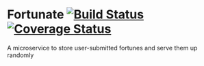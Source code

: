 # Fortunate [![Build Status](https://travis-ci.org/kryptn/Fortunate.svg?branch=master)](https://travis-ci.org/kryptn/Fortunate) [![Coverage Status](https://coveralls.io/repos/github/kryptn/Fortunate/badge.svg?branch=master)](https://coveralls.io/github/kryptn/Fortunate?branch=master)
A microservice to store user-submitted fortunes and serve them up randomly
